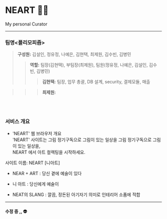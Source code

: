 # NEART :artist:

My personal Curator

---------------------------------

### 팀명<폴리모피즘>
> **구성원:** 김설인, 정유정, 나예은, 김현택, 최제원, 김수빈, 김병민
>
>> **역할:** 팀장(김현택), 부팀장(최제원), 팀원(정유정, 나예은, 김설인, 김수빈, 김병민) 
>>
>>> **김현택:** 팀장, 업무 총괄, DB 설계, security, 결제모듈, 매출

>>> **최제원:**





<br>
<br>

### 서비스 개요
- 'NEART' 웹 브라우저 개요 <br>
'NEART' 사이트는 그림 정기구독으로 그림이 있는 일상을 
그림 정기구독으로 그림이 있는 일상을,   
NEART 에서 아트 컬렉팅을 시작하세요.


 사이트 이름: NEART [니아트]

 - NEAR + ART : 당신 곁에 예술이 있다

 - 니 아트 : 당신에게 예술이

 - NEAT의 SLANG : 깔끔, 정돈된 아기자기 의미로 인테리어 소품에 적합

---------------------------------
#### 수정 중 ,, :alien:

<!--

### 서비스 목적


### 핵심 기술 및 주요 기능


------------------------------
### 기대효과

------------------------------
### 페이지구성(시나리오)

------------------------------

### 구현 화면 -->
